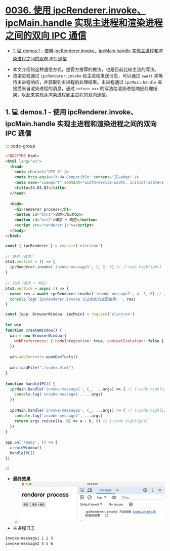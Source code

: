# [0036. 使用 ipcRenderer.invoke、ipcMain.handle 实现主进程和渲染进程之间的双向 IPC 通信](https://github.com/Tdahuyou/electron/tree/main/0036.%20%E4%BD%BF%E7%94%A8%20ipcRenderer.invoke%E3%80%81ipcMain.handle%20%E5%AE%9E%E7%8E%B0%E4%B8%BB%E8%BF%9B%E7%A8%8B%E5%92%8C%E6%B8%B2%E6%9F%93%E8%BF%9B%E7%A8%8B%E4%B9%8B%E9%97%B4%E7%9A%84%E5%8F%8C%E5%90%91%20IPC%20%E9%80%9A%E4%BF%A1)

<!-- region:toc -->
- [1. 💻 demos.1 - 使用 ipcRenderer.invoke、ipcMain.handle 实现主进程和渲染进程之间的双向 IPC 通信](#1--demos1---使用-ipcrendererinvokeipcmainhandle-实现主进程和渲染进程之间的双向-ipc-通信)
<!-- endregion:toc -->
- 本文介绍的这种通信方式，是官方推荐的做法，也是目前比较主流的写法。
- 渲染进程通过 `ipcRenderer.invoke` 给主进程发送消息，可以通过 `await` 来等待主进程响应，并获取到主进程的处理结果。主进程通过 `ipcMain.handle` 来接受来自渲染进程的消息，通过 `return xxx` 的写法给渲染进程响应处理结果，以此来实现从渲染进程到主进程的双向通信。

## 1. 💻 demos.1 - 使用 ipcRenderer.invoke、ipcMain.handle 实现主进程和渲染进程之间的双向 IPC 通信

::: code-group

```html [index.html]
<!DOCTYPE html>
<html lang="en">
  <head>
    <meta charset="UTF-8" />
    <meta http-equiv="X-UA-Compatible" content="IE=edge" />
    <meta name="viewport" content="width=device-width, initial-scale=1.0" />
    <title>24.03.02</title>
  </head>

  <body>
    <h1>renderer process</h1>
    <button id="btn1">请求</button>
    <button id="btn2">请求 + 响应</button>
    <script src="renderer.js"></script>
  </body>
</html>
```

```js [renderer.js]
const { ipcRenderer } = require('electron')

// 单向（请求）
btn1.onclick = () => {
  ipcRenderer.invoke('invoke-message1', 1, 2, 3) // [!code highlight]
}

// 双向（请求 + 响应）
btn2.onclick = async () => {
  const res = await ipcRenderer.invoke('invoke-message2', 4, 5, 6) // [!code highlight]
  console.log('ipcRenderer.invoke 方法收到的返回结果：', res)
}
```


```js [index.js]
const {app, BrowserWindow, ipcMain} = require('electron')

let win
function createWindow() {
  win = new BrowserWindow({
    webPreferences: { nodeIntegration: true, contextIsolation: false }
  })

  win.webContents.openDevTools()

  win.loadFile("./index.html")
}

function handleIPC() {
  ipcMain.handle('invoke-message1', (_, ...args) => { // [!code highlight]
    console.log('invoke-message1', ...args)
  })

  ipcMain.handle('invoke-message2', (_, ...args) => { // [!code highlight]
    console.log('invoke-message2', ...args)
    return args.reduce((a, b) => a + b, 0) // [!code highlight]
  })
}

app.on('ready', () => {
  createWindow()
  handleIPC()
})
```

:::

- **最终效果**
  - ![](assets/2024-10-05-20-18-59.png)
- 主进程日志

```bash
invoke-message1 1 2 3
invoke-message2 4 5 6
```











